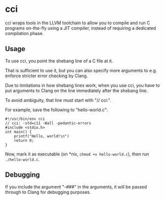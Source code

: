 # cci

cci wraps tools in the LLVM toolchain to allow you to compile and run C
programs on-the-fly using a JIT compiler, instead of requiring a
dedicated compilation phase.

## Usage

To use cci, you point the shebang line of a C file at it.

That is sufficient to use it, but you can also specify more arguments
to e.g. enforce stricter error checking by Clang.

Due to limitations in how shebang lines work, when you use cci, you have
to put arguments to Clang on the line immediately after the shebang line.

To avoid ambiguity, that line must start with "// cci:".

For example, save the following to "hello-world.c":

    #!/usr/bin/env cci
    // cci: -std=c11 -Wall -pedantic-errors
    #include <stdio.h>
    int main() {
        printf("Hello, world!\n")
        return 0;
    }

Now, mark it as executable (on *nix, `chmod +x hello-world.c`),
then run `./hello-world.c`.

## Debugging

If you include the argument "-###" in the arguments, it will be
passed through to Clang for debugging purposes.
